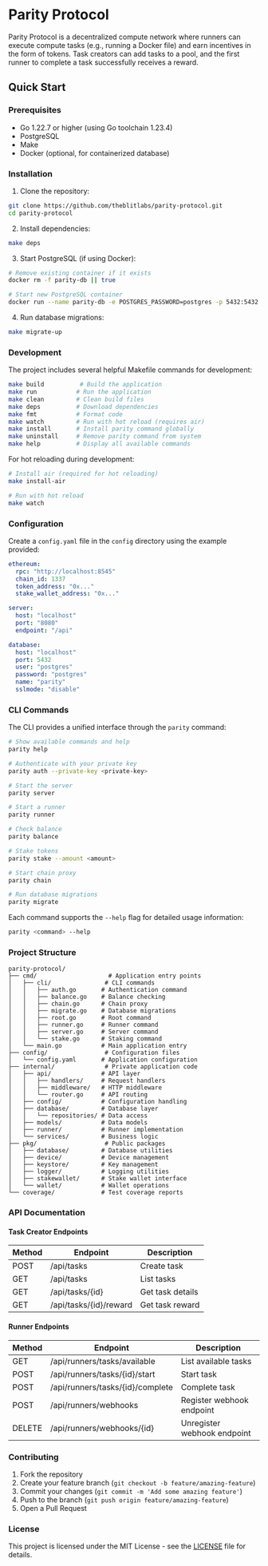 # Parity Protocol

Parity Protocol is a decentralized compute network where runners can execute compute tasks (e.g., running a Docker file) and earn incentives in the form of tokens. Task creators can add tasks to a pool, and the first runner to complete a task successfully receives a reward.

## Quick Start

### Prerequisites

- Go 1.22.7 or higher (using Go toolchain 1.23.4)
- PostgreSQL
- Make
- Docker (optional, for containerized database)

### Installation

1. Clone the repository:

```bash
git clone https://github.com/theblitlabs/parity-protocol.git
cd parity-protocol
```

2. Install dependencies:

```bash
make deps
```

3. Start PostgreSQL (if using Docker):

```bash
# Remove existing container if it exists
docker rm -f parity-db || true

# Start new PostgreSQL container
docker run --name parity-db -e POSTGRES_PASSWORD=postgres -p 5432:5432 -d postgres
```

4. Run database migrations:

```bash
make migrate-up
```

### Development

The project includes several helpful Makefile commands for development:

```bash
make build          # Build the application
make run           # Run the application
make clean         # Clean build files
make deps          # Download dependencies
make fmt           # Format code
make watch         # Run with hot reload (requires air)
make install       # Install parity command globally
make uninstall     # Remove parity command from system
make help          # Display all available commands
```

For hot reloading during development:

```bash
# Install air (required for hot reloading)
make install-air

# Run with hot reload
make watch
```

### Configuration

Create a `config.yaml` file in the `config` directory using the example provided:

```yaml
ethereum:
  rpc: "http://localhost:8545"
  chain_id: 1337
  token_address: "0x..."
  stake_wallet_address: "0x..."

server:
  host: "localhost"
  port: "8080"
  endpoint: "/api"

database:
  host: "localhost"
  port: 5432
  user: "postgres"
  password: "postgres"
  name: "parity"
  sslmode: "disable"
```

### CLI Commands

The CLI provides a unified interface through the `parity` command:

```bash
# Show available commands and help
parity help

# Authenticate with your private key
parity auth --private-key <private-key>

# Start the server
parity server

# Start a runner
parity runner

# Check balance
parity balance

# Stake tokens
parity stake --amount <amount>

# Start chain proxy
parity chain

# Run database migrations
parity migrate
```

Each command supports the `--help` flag for detailed usage information:

```bash
parity <command> --help
```

### Project Structure

```
parity-protocol/
├── cmd/                    # Application entry points
│   ├── cli/               # CLI commands
│   │   ├── auth.go       # Authentication command
│   │   ├── balance.go    # Balance checking
│   │   ├── chain.go      # Chain proxy
│   │   ├── migrate.go    # Database migrations
│   │   ├── root.go       # Root command
│   │   ├── runner.go     # Runner command
│   │   ├── server.go     # Server command
│   │   └── stake.go      # Staking command
│   └── main.go           # Main application entry
├── config/                # Configuration files
│   └── config.yaml       # Application configuration
├── internal/              # Private application code
│   ├── api/              # API layer
│   │   ├── handlers/     # Request handlers
│   │   ├── middleware/   # HTTP middleware
│   │   └── router.go     # API routing
│   ├── config/           # Configuration handling
│   ├── database/         # Database layer
│   │   └── repositories/ # Data access
│   ├── models/           # Data models
│   ├── runner/           # Runner implementation
│   └── services/         # Business logic
├── pkg/                   # Public packages
│   ├── database/         # Database utilities
│   ├── device/           # Device management
│   ├── keystore/         # Key management
│   ├── logger/           # Logging utilities
│   ├── stakewallet/      # Stake wallet interface
│   └── wallet/           # Wallet operations
└── coverage/             # Test coverage reports

```

### API Documentation

#### Task Creator Endpoints

| Method | Endpoint               | Description      |
| ------ | ---------------------- | ---------------- |
| POST   | /api/tasks             | Create task      |
| GET    | /api/tasks             | List tasks       |
| GET    | /api/tasks/{id}        | Get task details |
| GET    | /api/tasks/{id}/reward | Get task reward  |

#### Runner Endpoints

| Method | Endpoint                         | Description                 |
| ------ | -------------------------------- | --------------------------- |
| GET    | /api/runners/tasks/available     | List available tasks        |
| POST   | /api/runners/tasks/{id}/start    | Start task                  |
| POST   | /api/runners/tasks/{id}/complete | Complete task               |
| POST   | /api/runners/webhooks            | Register webhook endpoint   |
| DELETE | /api/runners/webhooks/{id}       | Unregister webhook endpoint |

### Contributing

1. Fork the repository
2. Create your feature branch (`git checkout -b feature/amazing-feature`)
3. Commit your changes (`git commit -m 'Add some amazing feature'`)
4. Push to the branch (`git push origin feature/amazing-feature`)
5. Open a Pull Request

### License

This project is licensed under the MIT License - see the [LICENSE](LICENSE) file for details.
